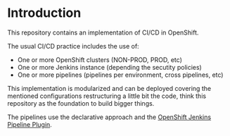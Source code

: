 # Introduction

This repository contains an implementation of CI/CD in OpenShift. 

The usual CI/CD practice includes the use of:

* One or more OpenShift clusters (NON-PROD, PROD, etc)
* One or more Jenkins instance (depending the secutity policies)
* One or more pipelines (pipelines per environment, cross pipelines, etc)

This implementation is modularized and can be deployed covering the mentioned configurations restructuring a little bit the code, think this repository as the foundation to build bigger things.

The pipelines use the declarative approach and the [OpenShift Jenkins Pipeline Plugin](https://github.com/openshift/jenkins-client-plugin).
